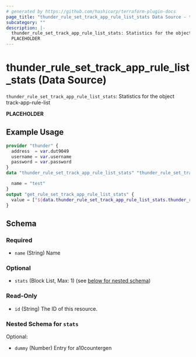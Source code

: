 ```yaml
---
# generated by https://github.com/hashicorp/terraform-plugin-docs
page_title: "thunder_rule_set_track_app_rule_list_stats Data Source - terraform-provider-thunder"
subcategory: ""
description: |-
  thunder_rule_set_track_app_rule_list_stats: Statistics for the object track-app-rule-list
  PLACEHOLDER
---
```


# thunder_rule_set_track_app_rule_list_stats (Data Source)

`thunder_rule_set_track_app_rule_list_stats`: Statistics for the object track-app-rule-list

__PLACEHOLDER__

## Example Usage

```terraform
provider "thunder" {
  address  = var.dut9049
  username = var.username
  password = var.password
}
data "thunder_rule_set_track_app_rule_list_stats" "thunder_rule_set_track_app_rule_list_stats" {

  name = "test"
}
output "get_rule_set_track_app_rule_list_stats" {
  value = ["${data.thunder_rule_set_track_app_rule_list_stats.thunder_rule_set_track_app_rule_list_stats}"]
}
```

<!-- schema generated by tfplugindocs -->
## Schema

### Required

- `name` (String) Name

### Optional

- `stats` (Block List, Max: 1) (see [below for nested schema](#nestedblock--stats))

### Read-Only

- `id` (String) The ID of this resource.

<a id="nestedblock--stats"></a>
### Nested Schema for `stats`

Optional:

- `dummy` (Number) Entry for a10countergen


